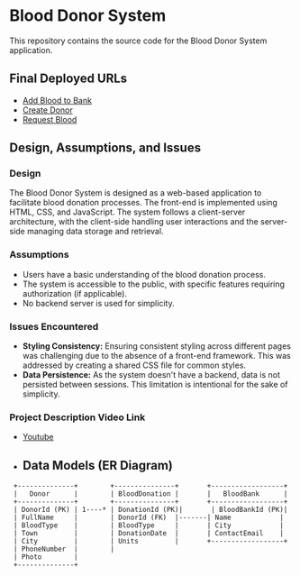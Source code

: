 # Blood Donor System

This repository contains the source code for the Blood Donor System application.

## Final Deployed URLs

- [Add Blood to Bank](https://github.com/DenginDkn/BloodDonorSystem/blob/main/wwwroot/RequestBlood.html)
- [Create Donor](https://github.com/DenginDkn/BloodDonorSystem/blob/main/wwwroot/CreateQueryDonor.html)
- [Request Blood](https://github.com/DenginDkn/BloodDonorSystem/blob/main/wwwroot/AddBloodToBank.html)

## Design, Assumptions, and Issues

### Design

The Blood Donor System is designed as a web-based application to facilitate blood donation processes. The front-end is implemented using HTML, CSS, and JavaScript. The system follows a client-server architecture, with the client-side handling user interactions and the server-side managing data storage and retrieval.

### Assumptions

- Users have a basic understanding of the blood donation process.
- The system is accessible to the public, with specific features requiring authorization (if applicable).
- No backend server is used for simplicity.

### Issues Encountered

- **Styling Consistency:** Ensuring consistent styling across different pages was challenging due to the absence of a front-end framework. This was addressed by creating a shared CSS file for common styles.
- **Data Persistence:** As the system doesn't have a backend, data is not persisted between sessions. This limitation is intentional for the sake of simplicity.

### Project Description Video Link

- [Youtube](https://www.youtube.com/watch?v=H0wBORQi654)

- ## Data Models (ER Diagram)

```plaintext
 +--------------+        +---------------+       +------------------+
 |   Donor      |        | BloodDonation |       |   BloodBank      |
 +--------------+        +---------------+       +------------------+
 | DonorId (PK) | 1----* | DonationId (PK)|       | BloodBankId (PK)|
 | FullName     |        | DonorId (FK)  |-------| Name            |
 | BloodType    |        | BloodType     |       | City            |
 | Town         |        | DonationDate  |       | ContactEmail    |
 | City         |        | Units         |       +------------------+
 | PhoneNumber  |        |
 | Photo        |
 +--------------+




